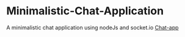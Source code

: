 # Minimalistic-Chat-Application
A minimalistic chat application using nodeJs and socket.io
[Chat-app]('https://minimalistic-chat-app.herokuapp.com/chat.html?username=shereyar&room=101)
